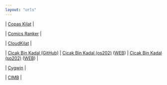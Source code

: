 ```yaml
---
layout: "urls"
---
```


| [Copas Kilat](https://rahmatm.samik-ibrahim.vlsm.org/2017/08/copas-kilat.html) |

| [Comics Ranker](https://www.ranker.com/list/best-comic-strips-ever/ranker-comics/) |

| [CloudKilat](https://portal.cloudkilat.com/) |

| [Cicak Bin Kadal (GitHub)](https://github.com/cbkadal) | [Cicak Bin Kadal (os202)](https://github.com/cbkadal/os202) ([WEB](https://cbkadal.github.io/os202/)) | [Cicak Bin Kadal (sp202)](https://github.com/cbkadal/sp202) ([WEB](https://cbkadal.github.io/sp202/)) |

| [Cygwin](https://devtidbits.com/2011/07/01/cygwin-walkthrough-and-beginners-guide-is-it-linux-for-windows-or-a-posix-compatible-alternative-to-powershell/) |

| [CIMB](https://www.octoclicks.co.id/) | 

